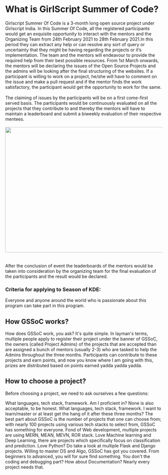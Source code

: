 # What is GirlScript Summer of Code?

Girlscript Summer Of Code is a 3-month long open source project under Girlscript India. In this Summer Of Code, all the registered participants would get an exquisite opportunity to interact with the mentors and the Organizing Team from 24th February 2021 to 28th February 2021.In this period they can extract any help or can resolve any  sort of query or uncertainty that they might be having regarding the projects or it’s implementation. The team and the mentors will endeavour to provide the required help from their best possible resources. From 1st March onwards, the mentors will be declaring  the issues of the Open Source Projects and the admins will be looking after the final structuring of the websites. If a participant is willing to work on a project, he/she will have to comment on the issue and make a pull request and if the mentor finds the work satisfactory, the participant would get the opportunity to work for the same.
<br>
<br>
The claiming of issues by the participants will be on a first come-first served basis. The participants would be continuously evaluated on all the projects that they contribute to and thereby the  mentors will have to maintain a leaderboard and submit a biweekly evaluation of their respective mentees.
<br>
<br>
<img src="https://media-exp1.licdn.com/dms/image/C510BAQGSObrO0QPlMQ/company-logo_200_200/0/1555704980721?e=2159024400&v=beta&t=k84LfXDPweU275Z9COhgSnZuZeplxjPtSpw8fNyFFA8" align="middle"  style="width:1000px; 
            height:400px; 
            display: block;" />
<br>
<br>
After the conclusion of event the leaderboards of the mentors would be taken into consideration by the organizing team for the final evaluation of the participants and the result would be declared.

### Criteria for applying to Season of KDE:

Everyone and anyone around the world who is passionate about this program can take part in this program.

## How GSSoC works?

How does GSSoC work, you ask? It's quite simple. In layman's terms, multiple people apply to register their project under the banner of GSSoC, the owners (called Project Admins) of the projects that are accepted than are assigned a bunch of mentors (usually 2-3) who are tasked to help the Admins throughout the three months. Participants can contribute to these projects and earn points, and now you know where I am going with this, prizes are distributed based on points earned yadda yadda yadda.

## How to choose a project?

Before choosing a project, we need to ask ourselves a few questions:

What languages, tech stack, framework. Am I proficient in? None is also acceptable, to be honest.
What languages, tech stack, framework. I want to learn/master or at least get the hang of it after these three months?
The best part about GSSoC is the number of projects that one can choose from; with nearly 100 projects using various tech stacks to select from, GSSoC has something for everyone. Fond of Web development, multiple projects are using MERN, MEAN, MEVN, ROR stack. Love Machine learning and Deep Learning, there are projects which specifically focus on classification and prediction. Love Python? Do take a look at multiple Flask and Django projects. Willing to master DS and Algo, GSSoC has got you covered. From beginners to advanced, you will for sure find something. You don't the coding and debugging part? How about Documentation? Nearly every project needs that.